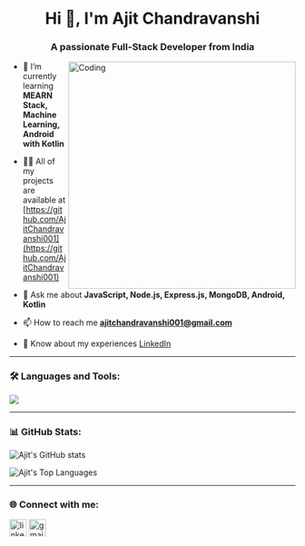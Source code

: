 <h1 align="center">Hi 👋, I'm Ajit Chandravanshi</h1>
<h3 align="center">A passionate Full-Stack Developer from India</h3>

<img align="right" alt="Coding" width="400" src="https://cdn.dribbble.com/users/1162077/screenshots/3848914/programmer.gif" />

- 🌱 I’m currently learning **MEARN Stack, Machine Learning, Android with Kotlin**

- 👨‍💻 All of my projects are available at [https://github.com/AjitChandravanshi001](https://github.com/AjitChandravanshi001)

- 💬 Ask me about **JavaScript, Node.js, Express.js, MongoDB, Android, Kotlin**

- 📫 How to reach me **ajitchandravanshi001@gmail.com**

- 📄 Know about my experiences [LinkedIn](https://www.linkedin.com/in/ajit-chandravanshi/)

---

### 🛠️ Languages and Tools:
<p align="left">
  <img src="https://skillicons.dev/icons?i=js,ts,nodejs,express,mongodb,kotlin,androidstudio,java,html,css,github,vscode" />
</p>

---

### 📊 GitHub Stats:
<p align="left">
  <img src="https://github-readme-stats.vercel.app/api?username=AjitChandravanshi001&show_icons=true&theme=radical" alt="Ajit's GitHub stats"/>
</p>

<p align="left">
  <img src="https://github-readme-stats.vercel.app/api/top-langs/?username=AjitChandravanshi001&layout=compact&theme=radical" alt="Ajit's Top Languages"/>
</p>

---

### 🌐 Connect with me:
<p align="left">
<a href="https://www.linkedin.com/in/ajitchandravanshi6/" target="blank"><img align="center" src="https://cdn-icons-png.flaticon.com/512/174/174857.png" alt="linkedin" height="30" width="30" /></a>
<a href="mailto:ajitchandravanshi6@gmail.com" target="blank"><img align="center" src="https://cdn-icons-png.flaticon.com/512/732/732200.png" alt="gmail" height="30" width="30" /></a>
</p>

